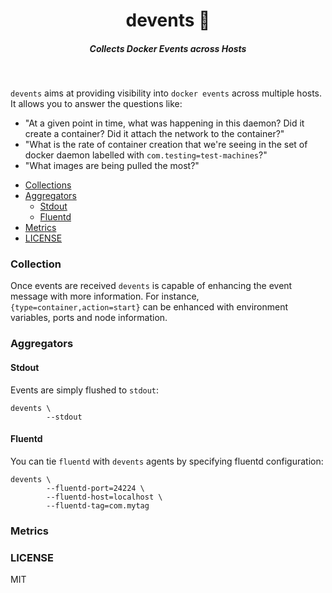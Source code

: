 <h1 align="center">devents 💫  </h1>

<h5 align="center">Collects Docker Events across Hosts</h5>

<br/>


`devents` aims at providing visibility into `docker events` across multiple hosts. It allows you to answer the questions like:

- "At a given point in time, what was happening in this daemon? Did it create a container? Did it attach the network to the container?"
- "What is the rate of container creation that we're seeing in the set of docker daemon labelled with `com.testing=test-machines`?"
- "What images are being pulled the most?"


<!-- START doctoc generated TOC please keep comment here to allow auto update -->
<!-- DON'T EDIT THIS SECTION, INSTEAD RE-RUN doctoc TO UPDATE -->

- [Collections](#collections)
- [Aggregators](#aggregators)
  - [Stdout](#stdout)
  - [Fluentd](#fluentd)
- [Metrics](#metrics)
- [LICENSE](#license)

<!-- END doctoc generated TOC please keep comment here to allow auto update -->

### Collection

Once events are received `devents` is capable of enhancing the event message with more information. For instance, `{type=container,action=start}` can be enhanced with environment variables, ports and node information.


### Aggregators


#### Stdout

Events are simply flushed to `stdout`:

```
devents \
        --stdout
```


#### Fluentd

You can tie `fluentd` with `devents` agents by specifying fluentd configuration:

```
devents \
        --fluentd-port=24224 \
        --fluentd-host=localhost \
        --fluentd-tag=com.mytag
```


### Metrics


### LICENSE

MIT

